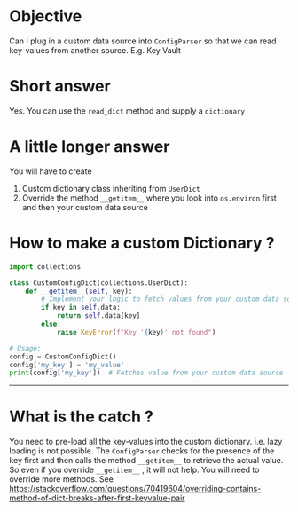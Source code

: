 # Objective
Can I plug in a custom data source into `ConfigParser` so that we can read key-values from another source. E.g. Key Vault

# Short answer
Yes. You can use the `read_dict` method and supply a `dictionary`

# A little longer answer
You will have to create
1. Custom dictionary class inheriting from `UserDict`
1. Override the method `__getitem__` where you look into `os.environ` first and then your custom data source


# How to make a custom Dictionary ?
```python
import collections

class CustomConfigDict(collections.UserDict):
    def __getitem__(self, key):
        # Implement your logic to fetch values from your custom data source
        if key in self.data:
            return self.data[key]
        else:
            raise KeyError(f"Key '{key}' not found")

# Usage:
config = CustomConfigDict()
config['my_key'] = 'my_value'
print(config['my_key'])  # Fetches value from your custom data source

```
---

# What is the catch ?
You need to pre-load all the key-values into the custom dictionary. i.e. lazy loading is not possible. The `ConfigParser` checks for the presence of the key first and then calls the method `__getitem__` to retrieve the actual value. So even if you override `__getitem__` , it will not help. You will need to override more methods.
See https://stackoverflow.com/questions/70419604/overriding-contains-method-of-dict-breaks-after-first-keyvalue-pair

